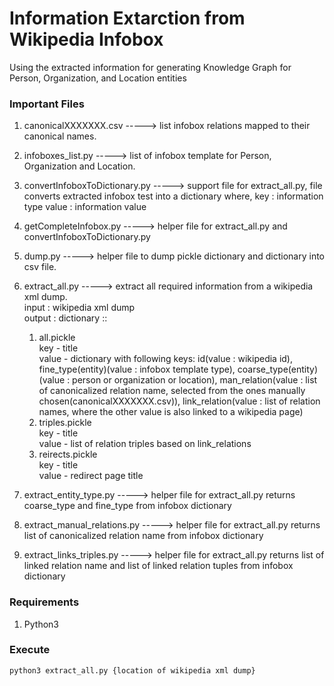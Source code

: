 # Information Extarction from Wikipedia Infobox
Using the extracted information for generating Knowledge Graph for Person, Organization, and Location entities

### Important Files

1. canonicalXXXXXXX.csv ----->  list infobox relations mapped to their canonical names.

2. infoboxes_list.py -----> list of infobox template for Person, Organization and Location.

3. convertInfoboxToDictionary.py -----> support file for extract_all.py, file converts extracted infobox test into a dictionary where, 									key : information type
									value : information value

4. getCompleteInfobox.py -----> helper file for extract_all.py and convertInfoboxToDictionary.py

5. dump.py -----> helper file to dump pickle dictionary and dictionary into csv file.

6. extract_all.py -----> extract all required information from a wikipedia xml dump. <br>
	input : wikipedia xml dump <br>
	output : dictionary :: 
	1. all.pickle <br>
		key - title <br>
		value - dictionary with following keys: id(value : wikipedia id), fine_type(entity)(value : infobox template type), coarse_type(entity)(value : person or organization or location), man_relation(value : list of canonicalized relation name, selected from the ones manually chosen(canonicalXXXXXXX.csv)), link_relation(value : list of relation names, where the other value is also linked to a wikipedia page) <br>
	2. triples.pickle <br>
		key - title <br>
		value - list of relation triples based on link_relations <br>
	3. reirects.pickle <br>
		key - title <br>
		value - redirect page title <br>

5. extract_entity_type.py -----> helper file for extract_all.py
								returns coarse_type and fine_type from infobox dictionary

6. extract_manual_relations.py -----> helper file for extract_all.py
								returns list of canonicalized relation name from infobox dictionary

7. extract_links_triples.py -----> helper file for extract_all.py
								returns list of linked relation name and list of linked relation tuples from infobox dictionary

### Requirements
1. Python3

### Execute

```
python3 extract_all.py {location of wikipedia xml dump}
```
